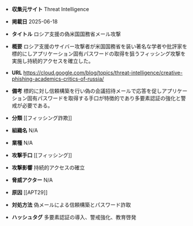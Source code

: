 - **収集元サイト**
Threat Intelligence

- **掲載日**
2025-06-18

- **タイトル**
ロシア支援の偽米国国務省メール攻撃

- **概要**
ロシア支援のサイバー攻撃者が米国国務省を装い著名な学者や批評家を標的にしアプリケーション固有パスワードの取得を狙うフィッシング攻撃を実施し持続的アクセスを確立した。

- **URL**
https://cloud.google.com/blog/topics/threat-intelligence/creative-phishing-academics-critics-of-russia/

- **備考**
標的に対し信頼構築を行い偽の会議招待メールで応答を促しアプリケーション固有パスワードを取得する手口が特徴的であり多要素認証の強化と警戒が必要である。

- **分類**
[[フィッシング詐欺]]

- **組織名**
N/A

- **業種**
N/A

- **攻撃手口**
[[フィッシング]]

- **攻撃影響**
持続的アクセスの確立

- **脅威アクター**
N/A

- **原因**
[[APT29]]

- **対処方法**
偽メールによる信頼構築とパスワード詐取

- **ハッシュタグ**
多要素認証の導入、警戒強化、教育啓発
